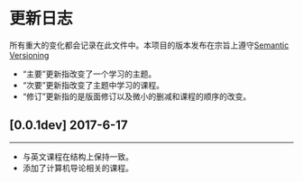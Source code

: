 # 更新日志

所有重大的变化都会记录在此文件中。本项目的版本发布在宗旨上遵守[Semantic Versioning](http://semver.org/lang/zh-CN/)

- “主要”更新指改变了一个学习的主题。
- “次要”更新指改变了主题中学习的课程。
- “修订”更新指的是版面修订以及微小的删减和课程的顺序的改变。

## [0.0.1dev] 2017-6-17

---

- 与英文课程在结构上保持一致。
- 添加了计算机导论相关的课程。